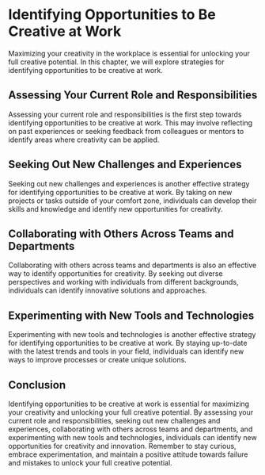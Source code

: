 Identifying Opportunities to Be Creative at Work
========================================================================================================

Maximizing your creativity in the workplace is essential for unlocking your full creative potential. In this chapter, we will explore strategies for identifying opportunities to be creative at work.

Assessing Your Current Role and Responsibilities
------------------------------------------------

Assessing your current role and responsibilities is the first step towards identifying opportunities to be creative at work. This may involve reflecting on past experiences or seeking feedback from colleagues or mentors to identify areas where creativity can be applied.

Seeking Out New Challenges and Experiences
------------------------------------------

Seeking out new challenges and experiences is another effective strategy for identifying opportunities to be creative at work. By taking on new projects or tasks outside of your comfort zone, individuals can develop their skills and knowledge and identify new opportunities for creativity.

Collaborating with Others Across Teams and Departments
------------------------------------------------------

Collaborating with others across teams and departments is also an effective way to identify opportunities for creativity. By seeking out diverse perspectives and working with individuals from different backgrounds, individuals can identify innovative solutions and approaches.

Experimenting with New Tools and Technologies
---------------------------------------------

Experimenting with new tools and technologies is another effective strategy for identifying opportunities to be creative at work. By staying up-to-date with the latest trends and tools in your field, individuals can identify new ways to improve processes or create unique solutions.

Conclusion
----------

Identifying opportunities to be creative at work is essential for maximizing your creativity and unlocking your full creative potential. By assessing your current role and responsibilities, seeking out new challenges and experiences, collaborating with others across teams and departments, and experimenting with new tools and technologies, individuals can identify new opportunities for creativity and innovation. Remember to stay curious, embrace experimentation, and maintain a positive attitude towards failure and mistakes to unlock your full creative potential.
